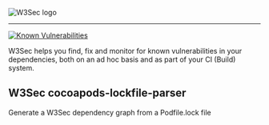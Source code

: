 ![W3Sec logo](https://w3security.tech/style/asset/logo/w3sec-print.svg)

---

[![Known Vulnerabilities](https://w3security.tech/test/github/w3sec/cocoapods-lockfile-parser/badge.svg)](https://w3sec.io/test/github/w3sec/cocoapods-lockfile-parser)

W3Sec helps you find, fix and monitor for known vulnerabilities in your dependencies, both on an ad hoc basis and as part of your CI (Build) system.

## W3Sec cocoapods-lockfile-parser

Generate a W3Sec dependency graph from a Podfile.lock file
